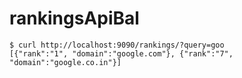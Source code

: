# rankingsApiBal

```
$ curl http://localhost:9090/rankings/?query=goo
[{"rank":"1", "domain":"google.com"}, {"rank":"7", "domain":"google.co.in"}]
```
